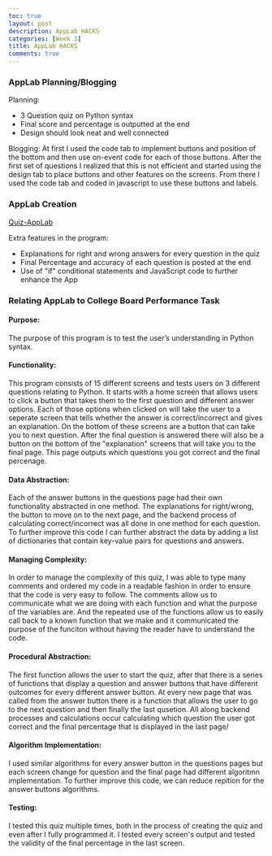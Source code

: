 ```yaml
---
toc: true
layout: post
description: AppLab HACKS
categories: [Week 3]
title: AppLab HACKS
comments: true
--- 
```


### AppLab Planning/Blogging 

Planning:
- 3 Question quiz on Python syntax
- Final score and percentage is outputted at the end
- Design should look neat and well connected

Blogging:
At first I used the code tab to implement buttons and position of the bottom and then use on-event code for each of those buttons. After the first set of questions I realized that this is not efficient and started using the design tab to place buttons and other features on the screens. From there I used the code tab and coded in javascript to use these buttons and labels. 



### AppLab Creation

[Quiz-AppLab](https://studio.code.org/projects/applab/yrwPro-CrNcHUNN8dMl2ptFtyLiGMMKfnJsrWg_sqjs)

Extra features in the program:
- Explanations for right and wrong answers for every question in the quiz
- Final Percentage and accuracy of each question is posted at the end
- Use of "if" conditional statements and JavaScript code to further enhance the App


### Relating AppLab to College Board Performance Task



#### Purpose: 

The purpose of this program is to test the user’s understanding in Python syntax.


####  Functionality:  

This program consists of 15 different screens and tests users on 3 different questions relating to Python. It starts with a home screen that allows users to click a button that takes them to the first question and different answer options. Each of those options when clicked on will take the user  to a seperate screen that tells whether the answer is correct/incorrect and gives an explanation. On the bottom of these screens are a button that can take you to next question. After the final question is answered there will also be a button on the bottom of the "explanation" screens that will take you to the final page. This page outputs which questions you got correct and the final percenage.



#### Data Abstraction:

Each of the answer buttons in the questions page had their own functionality abstracted in one method. The explanations for right/wrong, the button to move on to the next page, and the backend process of calculating correct/incorrect was all done in one method for each question. To further improve this code I can further abstract the data by adding a list of dictionaries that contain key-value pairs for questions and answers.



#### Managing Complexity:

In order to manage the complexity of this quiz, I was able to type many comments and ordered my code in a readable fashion in order to ensure that the code is very easy to follow. The comments allow us to communicate what we are doing with each function and what the purpose of the variables are. And the repeated use of the functions allow us to easily call back to a known function that we make and it communicated the purpose of the funciton without having the reader have to understand the code.

#### Procedural Abstraction:

The first function allows the user to start the quiz, after that there is a series of functions that display a question and answer buttons that have different outcomes for every different answer button. At every new page that was called from the answer button there is a function that allows the user to go to the next question and then finally the last qusetion. All along backend processes and calculations occur calculating which question the user got correct and the final percentage that is displayed in the last page/



#### Algorithm Implementation:

I used similar algorithms for every answer button in the questions pages but each screen change for question and the final page had different algoritmn implementation. To further improve this code, we can reduce repition for the answer buttons algorithms.




#### Testing: 

I tested this quiz multiple times, both in the process of creating the quiz and even after I fully programmed it. I tested every screen's output and tested the validity of the final percentage in the last screen.

